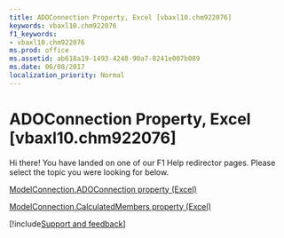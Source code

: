 ```yaml
---
title: ADOConnection Property, Excel [vbaxl10.chm922076]
keywords: vbaxl10.chm922076
f1_keywords:
- vbaxl10.chm922076
ms.prod: office
ms.assetid: ab618a19-1493-4248-90a7-8241e007b089
ms.date: 06/08/2017
localization_priority: Normal
---
```



# ADOConnection Property, Excel [vbaxl10.chm922076]

Hi there! You have landed on one of our F1 Help redirector pages. Please select the topic you were looking for below.

[ModelConnection.ADOConnection property (Excel)](https://msdn.microsoft.com/library/36922296-6971-c42c-7d00-8d43ac1f328b%28Office.15%29.aspx)

[ModelConnection.CalculatedMembers property (Excel)](https://msdn.microsoft.com/library/2969824d-b7a2-fb88-1066-cf5d36d8e9bb%28Office.15%29.aspx)

[!include[Support and feedback](~/includes/feedback-boilerplate.md)]